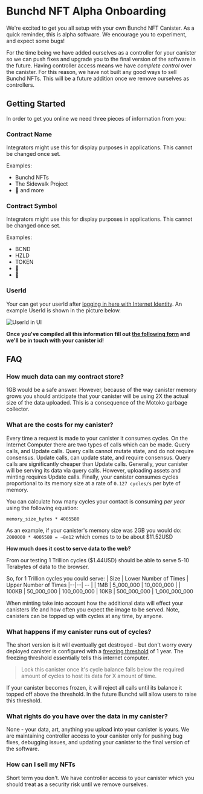 # Bunchd NFT Alpha Onboarding

We're excited to get you all setup with your own Bunchd NFT Canister. As a quick reminder, this is alpha software. We encourage you to experiment, and expect some bugs!

For the time being we have added ourselves as a controller for your canister so we can push fixes and upgrade you to the final version of the software in the future. Having controller access means we have *complete control* over the canister. For this reason, we have not built any good ways to sell Bunchd NFTs. This will be a future addition once we remove ourselves as controllers. 

## Getting Started

In order to get you online we need three pieces of information from you:

### Contract Name

Integrators might use this for display purposes in applications. This cannot be changed once set.

Examples:
- Bunchd NFTs
- The Sidewalk Project
- 🚗 and more

### Contract Symbol

Integrators might use this for display purposes in applications. This cannot be changed once set.

Examples:
- BCND
- HZLD
- TOKEN
- 🥚
- 🚀

### UserId

Your can get your userId after [logging in here with Internet Identity](https://xe5ii-jiaaa-aaaaf-qaaya-cai.raw.ic0.app/nft/admin). An example UserId is shown in the picture below.

![UserId in UI](https://xn6du-7aaaa-aaaaf-qaazq-cai.raw.ic0.app/image/6789C6548B52A0C86C9A5DF2BAFF1EDEBAA98CFE31703217C7A6949EA03FDDAF)


**Once you've compiled all this information fill out [the following form](https://forms.gle/WuX7FwviMHVvw3RZ6) and we'll be in touch with your canister id!**

## FAQ

### How much data can my contract store?

1GB would be a safe answer. However, because of the way canister memory grows you should anticipate that your canister will be using 2X the actual size of the data uploaded. This is a consequence of the Motoko garbage collector. 

### What are the costs for my canister?
Every time a request is made to your canister it consumes cycles. On the Internet Computer there are two types of calls which can be made. Query calls, and Update calls. Query calls cannot mutate state, and do not require consensus. Update calls, can update state, and require consensus. Query calls are significantly cheaper than Update calls. Generally, your canister will be serving its data via query calls. However, uploading assets and minting requires Update calls. Finally, your canister consumes cycles proportional to its memory size at a rate of `0.127 cycles/s` per byte of memory.

You can calculate how many cycles your contact is consuming *per year* using the following equation:

`memory_size_bytes * 4005580`

As an example, if your canister's memory size was 2GB you would do:
`2000000 * 4005580 = ~8e12` which comes to to be about $11.52USD

**How much does it cost to serve data to the web?**

From our testing 1 Trillion cycles ($1.44USD) should be able to serve 5-10 Terabytes of data to the browser. 

So, for 1 Trillion cycles you could serve:
| Size | Lower Number of Times | Upper Number of Times
|--|--| -- |
| 1MB | 5_000_000 | 10_000_000 |
| 100KB | 50_000_000 | 100_000_000
| 10KB | 500_000_000 | 1_000_000_000 

When minting take into account how the additional data will effect your canisters life and how often you expect the image to be served. Note, canisters can be topped up with cycles at any time, by anyone. 

### What happens if my canister runs out of cycles?

The short version is it will eventually get destroyed - but don't worry every deployed canister is configured with a [freezing threshold](https://sdk.dfinity.org/docs/interface-spec/index.html#_calls_to_stoppedstoppingfrozen_canisters_are_rejected) of 1 year. The freezing threshold essentially tells this internet computer.

> Lock this canister once it's cycle balance falls below the required amount of cycles to host its data for X amount of time.

If your canister becomes frozen, it will reject all calls until its balance it topped off above the threshold. In the future Bunchd will allow users to raise this threshold.

### What rights do you have over the data in my canister?

None - your data, art, anything you upload into your canister is yours. We are maintaining controller access to your canister only for pushing bug fixes, debugging issues, and updating your canister to the final version of the software.

### How can I sell my NFTs

Short term you don't. We have controller access to your canister which you should treat as a security risk until we remove ourselves.
